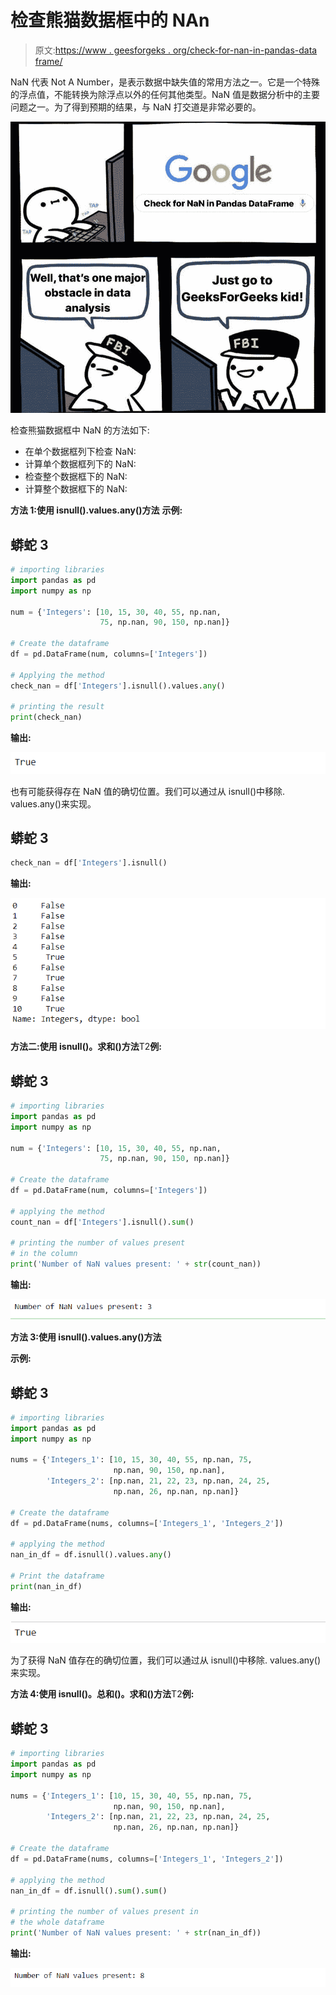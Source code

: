 # 检查熊猫数据框中的 NAn

> 原文:[https://www . geesforgeks . org/check-for-nan-in-pandas-data frame/](https://www.geeksforgeeks.org/check-for-nan-in-pandas-dataframe/)

NaN 代表 Not A Number，是表示数据中缺失值的常用方法之一。它是一个特殊的浮点值，不能转换为除浮点以外的任何其他类型。NaN 值是数据分析中的主要问题之一。为了得到预期的结果，与 NaN 打交道是非常必要的。

![img](img/068a927e1462880f59cc7484b993cdf1.png)

检查熊猫数据框中 NaN 的方法如下:

*   在单个数据框列下检查 NaN:
*   计算单个数据框列下的 NaN:
*   检查整个数据框下的 NaN:
*   计算整个数据框下的 NaN:

**方法 1:使用 isnull().values.any()方法**
**示例:**

## 蟒蛇 3

```py
# importing libraries
import pandas as pd
import numpy as np

num = {'Integers': [10, 15, 30, 40, 55, np.nan,
                    75, np.nan, 90, 150, np.nan]}

# Create the dataframe
df = pd.DataFrame(num, columns=['Integers'])

# Applying the method
check_nan = df['Integers'].isnull().values.any()

# printing the result
print(check_nan)
```

**输出:**

![img](img/11bad56a720e31e19e55b4d8740bdfbc.png)

也有可能获得存在 NaN 值的确切位置。我们可以通过从 isnull()中移除. values.any()来实现。

## 蟒蛇 3

```py
check_nan = df['Integers'].isnull()
```

**输出:**

![img](img/ad696b1c257baf9288d53523c0645172.png)

**方法二:使用 isnull()。求和()方法**T2**例:**

## 蟒蛇 3

```py
# importing libraries
import pandas as pd
import numpy as np

num = {'Integers': [10, 15, 30, 40, 55, np.nan,
                    75, np.nan, 90, 150, np.nan]}

# Create the dataframe
df = pd.DataFrame(num, columns=['Integers'])

# applying the method
count_nan = df['Integers'].isnull().sum()

# printing the number of values present
# in the column
print('Number of NaN values present: ' + str(count_nan))
```

**输出:**

![img](img/321e521ddfa85325669ba46ded3768a3.png)

**方法 3:使用 isnull().values.any()方法**

**示例:**

## 蟒蛇 3

```py
# importing libraries
import pandas as pd
import numpy as np

nums = {'Integers_1': [10, 15, 30, 40, 55, np.nan, 75,
                       np.nan, 90, 150, np.nan],
        'Integers_2': [np.nan, 21, 22, 23, np.nan, 24, 25,
                       np.nan, 26, np.nan, np.nan]}

# Create the dataframe
df = pd.DataFrame(nums, columns=['Integers_1', 'Integers_2'])

# applying the method
nan_in_df = df.isnull().values.any()

# Print the dataframe
print(nan_in_df)
```

**输出:**

![img](img/6507f5faf61a5685c465797a7e400423.png)

为了获得 NaN 值存在的确切位置，我们可以通过从 isnull()中移除. values.any()来实现。

**方法 4:使用 isnull()。总和()。求和()方法**T2**例:**

## 蟒蛇 3

```py
# importing libraries
import pandas as pd
import numpy as np

nums = {'Integers_1': [10, 15, 30, 40, 55, np.nan, 75,
                       np.nan, 90, 150, np.nan],
        'Integers_2': [np.nan, 21, 22, 23, np.nan, 24, 25,
                       np.nan, 26, np.nan, np.nan]}

# Create the dataframe
df = pd.DataFrame(nums, columns=['Integers_1', 'Integers_2'])

# applying the method
nan_in_df = df.isnull().sum().sum()

# printing the number of values present in
# the whole dataframe
print('Number of NaN values present: ' + str(nan_in_df))
```

**输出:**

![img](img/11c4c0b96a669177330493f226dfe112.png)